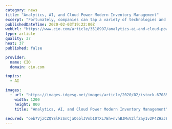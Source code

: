 ```yaml
---
category: news
title: "Analytics, AI, and Cloud Power Modern Inventory Management"
excerpt: "Fortunately, companies can tap a variety of technologies and services to ensure that they—and their suppliers—can meet fluctuating customer demand. In particular, data analytics, AI, and cloud can help meet these demands. Collectively, these three technologies give companies visibility in two directions: the customer marketplace as well as ..."
publishedDateTime: 2020-02-03T19:22:00Z
webUrl: "https://www.cio.com/article/3518997/analytics-ai-and-cloud-power-modern-inventory-management.html"
type: article
quality: 37
heat: 37
published: false

provider:
  name: CIO
  domain: cio.com

topics:
  - AI

images:
  - url: "https://images.idgesg.net/images/article/2020/02/istock-670852562-100828832-large.3x2.jpg"
    width: 1200
    height: 800
    title: "Analytics, AI, and Cloud Power Modern Inventory Management"

secured: "oeb7VjzCZQYSlFzSnCjaO6blJVnb10TXL7Eh+nvhBJMxV2lfZay1v2P4ZHaJBeK+xPcBTPscBsUfs66SIuqREabiAaIriNNlUJRW88Rhft0ZoFYAj13UKtsAaDAhCr95Kj5CEQjcnk8gSBfj3m/4nDCDqFtuDs771xr+f27L6BelY5ofqq/eesm4jrkr7FbgiuCqc+J7xy5urinkh6B0S7iU8sPEd/n4QmkDU/ZdxPoH/QnOwrI5uOQCjIbAisFv8CZxoL4MLL0B/k8a2a8hxxNLIZ+XKLyfthF3q3Sy3+oLGscuOFgGaKH+JP8cAB2V;HjoPsdwrA/CIeFmFWEUyNg=="
---
```


